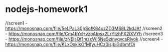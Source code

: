 # nodejs-homework1

//screen1 - https://monosnap.com/file/5eLPaL30pSofK84uzZD3MS8L2kdJAf
//screen2 - https://monosnap.com/file/Cm4bYcHvzoAtpsx2LrYtzhFX2iXVYh
//screen3 - https://monosnap.com/file/zNElsQf1mzxWj5NeSzinyqvcsRlvok
//screen4 - https://monosnap.com/file/KLxOxklkGfMfyuHCz0isjbjGdbmfOi
